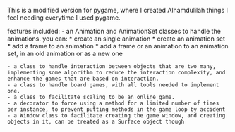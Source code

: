 

This is a modified version for pygame, where I created Alhamdulilah things I feel needing everytime I used pygame.

features included: 
    - an Animation and AnimationSet classes to handle the animations.
        you can: 
            * create an single animation
            * create an animation set
            * add a frame to an animation 
            * add a frame or an animation to an animation set, in an old animation or as a new one 
            
    - a class to handle interaction between objects that are two many, implementing some algorithm to reduce the interaction complexity, and enhance the games that are based on interaction.
    - a class to handle board games, with all tools needed to implement one.
    - a class to facilitate scaling to be an online game.
    - a decorator to force using a method for a limited number of times per instance, to prevent putting methods in the game loop by accident
    - a Window class to facilitate creating the game window, and creating objects in it, can be treated as a Surface object though
    